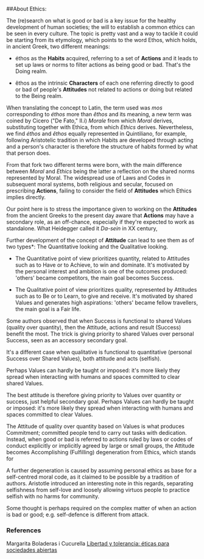 ##About Ethics:

The (re)search on what is good or bad is a key issue for the healthy development of human societies; the will to establish a common ethics can be seen in every culture. The topic is pretty vast and a way to tackle it could be starting from its etymology, which points to the word Ethos, which holds, in ancient Greek, two different meanings:

* éthos as the **Habits** acquired, referring to a set of **Actions** and it leads to set up laws or norms to filter actions as being good or bad. That's the Doing realm.

* êthos as the intrinsic **Characters** of each one referring directly to good or bad of people's **Attitudes** not related to actions or doing but related to the Being realm. 

When translating the concept to Latin, the term used was *mos* corresponding to *éthos* more than *êthos* and its meaning, a new term was coined by Cicero ("De Fato," II.i) *Morale* from which *Moral* derives, substituting together with Ethica, from which *Ethics* derives. Nevertheless, we find *éthos* and *êthos* equally represented in Quintiliano, for example, following Aristotelic tradition in which Habits are developed through acting and a person's character is therefore the structure of habits formed by what that person does.

From that fork two different terms were born, with the main difference between *Moral* and *Ethics* being the latter a reflection on the shared norms represented by Moral. The widespread use of Laws and Codes in subsequent moral systems, both religious and secular, focused on prescribing  **Actions**, failing to consider the field of **Attitudes** which Ethics implies directly.

Our point here is to stress the importance given to working on the **Attitudes** from the ancient Greeks to the present day aware that **Actions** may have a secondary role, as an off-chance, especially if they're expected to work as standalone.
What Heidegger called it *Da-sein* in XX century,

Further development of the concept of **Attitude** can lead to see them as of two types*: The Quantitative looking and the Qualitative looking.

* The Quantitative point of view prioritizes quantity, related to Attitudes such as to Have or to Achieve, to win and dominate. It's motivated by the personal interest and ambition is one of the outcomes produced: 'others' became competitors,  the main goal becomes Success.

* The Qualitative point of view prioritizes quality, represented by Attitudes such as to Be or to Learn, to give and receive. It's motivated by shared Values and generates high aspirations: 'others' became fellow travellers, the main goal is a Fair life.

Some authors observed that when Success is functional to shared Values (quality over quantity), then the Attitude,  actions and result (Success) benefit the most. The trick is giving priority to shared Values over personal Success, seen as an accessory secondary goal. 

It's a different case when qualitative is functional to quantitative (personal Success over  Shared Values), both attitude and acts (selfish).

Perhaps Values can hardly be taught or imposed: it's more likely they spread when interacting with humans and spaces committed to clear shared Values.

The best attitude is therefore giving priority to Values over quantity or success, just helpful secondary goal. Perhaps Values can hardly be taught or imposed: it's more likely they spread when interacting with humans and spaces committed to clear Values.

The Attitude of quality over quantity based on Values is what produces Commitment; committed people tend to carry out tasks with dedication. Instead, when good or bad is referred to actions ruled by laws or codes of conduct explicitly or implicitly agreed by large or small groups, the Attitude becomes Accomplishing (Fulfilling) degeneration from Ethics, which stands for 

A further degeneration is caused by assuming personal ethics as base for a self-centred moral code, as it claimed to be possible by a tradition of authors. Aristotle introduced an interesting note in this regards, separating selfishness from self-love and loosely allowing virtuos people to practice selfish with no harms for community.

Some thought is perhaps required on the complex matter of when an action is bad or good; e.g. self-defence is different from attack.

### References

Margarita Boladeras i Cucurella [Libertad y tolerancia: éticas para sociedades abiertas](https://dialnet.unirioja.es/servlet/libro?codigo=150208)




